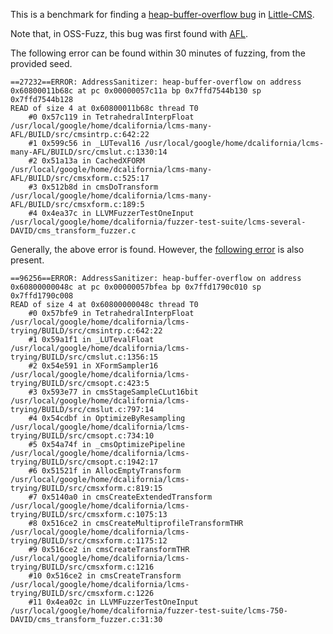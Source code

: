 This is a benchmark for finding a
[heap-buffer-overflow bug](https://bugs.chromium.org/p/oss-fuzz/issues/detail?id=925) in
[Little-CMS](https://github.com/mm2/Little-CMS).

Note that, in OSS-Fuzz, this bug was first found with [AFL](http://lcamtuf.coredump.cx/afl/).

The following error can be found within 30 minutes of fuzzing, from the provided seed.

```
==27232==ERROR: AddressSanitizer: heap-buffer-overflow on address 0x60800011b68c at pc 0x00000057c11a bp 0x7ffd7544b130 sp 0x7ffd7544b128
READ of size 4 at 0x60800011b68c thread T0
    #0 0x57c119 in TetrahedralInterpFloat /usr/local/google/home/dcalifornia/lcms-many-AFL/BUILD/src/cmsintrp.c:642:22
    #1 0x599c56 in _LUTeval16 /usr/local/google/home/dcalifornia/lcms-many-AFL/BUILD/src/cmslut.c:1330:14
    #2 0x51a13a in CachedXFORM /usr/local/google/home/dcalifornia/lcms-many-AFL/BUILD/src/cmsxform.c:525:17
    #3 0x512b8d in cmsDoTransform /usr/local/google/home/dcalifornia/lcms-many-AFL/BUILD/src/cmsxform.c:189:5
    #4 0x4ea37c in LLVMFuzzerTestOneInput /usr/local/google/home/dcalifornia/fuzzer-test-suite/lcms-several-DAVID/cms_transform_fuzzer.c
```

Generally, the above error is found. However, the [following error](https://bugs.chromium.org/p/oss-fuzz/issues/detail?id=931) is also present.

```
==96256==ERROR: AddressSanitizer: heap-buffer-overflow on address 0x60800000048c at pc 0x00000057bfea bp 0x7ffd1790c010 sp 0x7ffd1790c008
READ of size 4 at 0x60800000048c thread T0
    #0 0x57bfe9 in TetrahedralInterpFloat /usr/local/google/home/dcalifornia/lcms-trying/BUILD/src/cmsintrp.c:642:22
    #1 0x59a1f1 in _LUTevalFloat /usr/local/google/home/dcalifornia/lcms-trying/BUILD/src/cmslut.c:1356:15
    #2 0x54e591 in XFormSampler16 /usr/local/google/home/dcalifornia/lcms-trying/BUILD/src/cmsopt.c:423:5
    #3 0x593e77 in cmsStageSampleCLut16bit /usr/local/google/home/dcalifornia/lcms-trying/BUILD/src/cmslut.c:797:14
    #4 0x54cdbf in OptimizeByResampling /usr/local/google/home/dcalifornia/lcms-trying/BUILD/src/cmsopt.c:734:10
    #5 0x54a74f in _cmsOptimizePipeline /usr/local/google/home/dcalifornia/lcms-trying/BUILD/src/cmsopt.c:1942:17
    #6 0x51521f in AllocEmptyTransform /usr/local/google/home/dcalifornia/lcms-trying/BUILD/src/cmsxform.c:819:15
    #7 0x5140a0 in cmsCreateExtendedTransform /usr/local/google/home/dcalifornia/lcms-trying/BUILD/src/cmsxform.c:1075:13
    #8 0x516ce2 in cmsCreateMultiprofileTransformTHR /usr/local/google/home/dcalifornia/lcms-trying/BUILD/src/cmsxform.c:1175:12
    #9 0x516ce2 in cmsCreateTransformTHR /usr/local/google/home/dcalifornia/lcms-trying/BUILD/src/cmsxform.c:1216
    #10 0x516ce2 in cmsCreateTransform /usr/local/google/home/dcalifornia/lcms-trying/BUILD/src/cmsxform.c:1226
    #11 0x4ea02c in LLVMFuzzerTestOneInput /usr/local/google/home/dcalifornia/fuzzer-test-suite/lcms-750-DAVID/cms_transform_fuzzer.c:31:30
```
